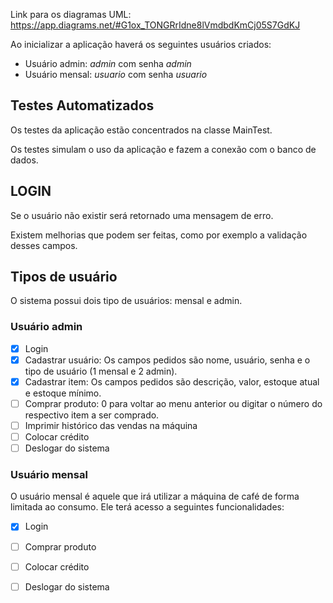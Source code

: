 Link para os diagramas UML: https://app.diagrams.net/#G1ox_TONGRrIdne8lVmdbdKmCj05S7GdKJ

Ao inicializar a aplicação haverá os seguintes usuários criados:
* Usuário admin: *admin* com senha *admin*
* Usuário mensal: *usuario* com senha *usuario*

## Testes Automatizados
Os testes da aplicação estão concentrados na classe MainTest.

Os testes simulam o uso da aplicação e fazem a conexão com o banco de dados.

## LOGIN
Se o usuário não existir será retornado uma mensagem de erro.

Existem melhorias que podem ser feitas, como por exemplo a validação desses campos.

## Tipos de usuário

O sistema possui dois tipo de usuários: mensal e admin.

### Usuário admin
- [x] Login
- [x] Cadastrar usuário: Os campos pedidos são nome, usuário, senha e o tipo de usuário (1 mensal e 2 admin).
- [x] Cadastrar item: Os campos pedidos são descrição, valor, estoque atual e estoque mínimo.
- [ ] Comprar produto: 0 para voltar ao menu anterior ou digitar o número do respectivo item a ser comprado.
- [ ] Imprimir histórico das vendas na máquina
- [ ] Colocar crédito
- [ ] Deslogar do sistema

### Usuário mensal
O usuário mensal é aquele que irá utilizar a máquina de café de forma limitada ao consumo.
Ele terá acesso a seguintes funcionalidades:
- [x] Login
- [ ] Comprar produto
- [ ] Colocar crédito
- [ ] Deslogar do sistema

